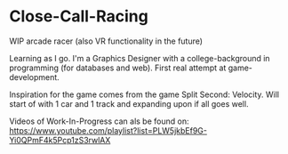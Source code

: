 # Close-Call-Racing
WIP arcade racer (also VR functionality in the future)

Learning as I go. I'm a Graphics Designer with a college-background in programming (for databases and web). First real attempt at game-development.

Inspiration for the game comes from the game Split Second: Velocity.
Will start of with 1 car and 1 track and expanding upon if all goes well.

Videos of Work-In-Progress can als be found on:
https://www.youtube.com/playlist?list=PLW5jkbEf9G-Yi0QPmF4k5Pcp1zS3rwlAX
